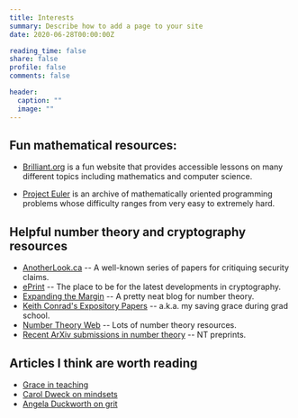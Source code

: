 ```yaml
---
title: Interests
summary: Describe how to add a page to your site
date: 2020-06-28T00:00:00Z

reading_time: false
share: false
profile: false
comments: false

header:
  caption: ""
  image: ""
---
```


<!---I sometimes wonder why certain hobbies are considered more interesting than others. One of my former supervisors used to have a joke 'About Me' page which claimed that he loved to travel and cook and that he was interested in photography and fine wines. At the end, there was tiny hyperlinked word that led to his true interests which were much less extravagant, amounting to something like enjoying the show South Park.
In the same way, I always kind of wish I could tell people that I had hobbies which are traditionally cool, but have absolutely zero desire to pursue them.
Instead, I can say I like going to punk rock concerts, I'm interested in psychological phenomena, --->

## Fun mathematical resources:

- [Brilliant.org](https://brilliant.org/) is a fun website that provides accessible lessons on many different topics including mathematics and computer science.

- [Project Euler](https://projecteuler.net/about) is an archive of mathematically oriented programming problems whose difficulty ranges from very easy to extremely hard.
<!--- This is a trial for creating a new page and linking to it via the homepage. The keys are that this page's title determines the url, and it must be changed accordingly in the "config/_default/menu.toml" file. --->

## Helpful number theory and cryptography resources
- [AnotherLook.ca](http://anotherlook.ca/) -- A well-known series of papers for critiquing security claims.
- [ePrint](https://eprint.iacr.org/) -- The place to be for the latest developments in cryptography.
- [Expanding the Margin](https://expandingthemargin.wordpress.com/) -- A pretty neat blog for number theory.
- [Keith Conrad's Expository Papers](https://kconrad.math.uconn.edu/blurbs/) -- a.k.a. my saving grace during grad school.
- [Number Theory Web](http://www.numbertheory.org/ntw/) -- Lots of number theory resources.
- [Recent ArXiv submissions in number theory](https://arxiv.org/list/math.NT/recent) -- NT preprints.

## Articles I think are worth reading
- [Grace in teaching](http://mathyawp.blogspot.com/2013/01/the-lesson-of-grace-in-teaching.html)
- [Carol Dweck on mindsets](https://fs.blog/2015/03/carol-dweck-mindset/)
- [Angela Duckworth on grit](https://qz.com/work/1233940/angela-duckworth-explains-grit-is-the-key-to-success-and-self-confidence/)
